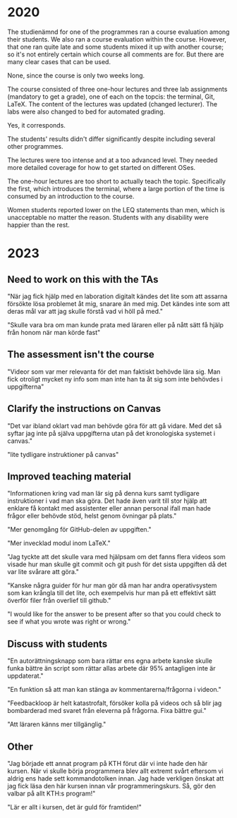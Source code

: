 # 2020

The studienämnd for one of the programmes ran a course evaluation among their 
students. We also ran a course evaluation within the course. However, that one 
ran quite late and some students mixed it up with another course; so it's not 
entirely certain which course all comments are for. But there are many clear 
cases that can be used.

None, since the course is only two weeks long.

The course consisted of three one-hour lectures and three lab assignments 
(mandatory to get a grade), one of each on the topcis: the terminal, Git, 
LaTeX. The content of the lectures was updated (changed lecturer). The labs 
were also changed to bed for automated grading.

Yes, it corresponds.

The students' results didn't differ significantly despite including several 
other programmes.

The lectures were too intense and at a too advanced level. They needed more 
detailed coverage for how to get started on different OSes.

The one-hour lectures are too short to actually teach the topic. Specifically 
the first, which introduces the terminal, where a large portion of the time is 
consumed by an introduction to the course.

Women students reported lower on the LEQ statements than men, which is 
unacceptable no matter the reason. Students with any disability were happier 
than the rest.


# 2023

## Need to work on this with the TAs

"När jag fick hjälp med en laboration digitalt kändes det lite som att assarna 
försökte lösa problemet åt mig, snarare än med mig. Det kändes
inte som att deras mål var att jag skulle förstå vad vi höll på med."

"Skulle vara bra om man kunde prata med läraren eller på nått sätt få hjälp 
från honom när man körde fast"

## The assessment isn't the course

"Videor som var mer relevanta för det man faktiskt behövde lära sig. Man fick 
otroligt mycket ny info som man inte han ta åt sig som inte
behövdes i uppgifterna"

## Clarify the instructions on Canvas

"Det var ibland oklart vad man behövde göra för att gå vidare. Med det så 
syftar jag inte på själva uppgifterna utan på det kronologiska
systemet i canvas."

"lite tydligare instruktioner på canvas"

## Improved teaching material

"Informationen kring vad man lär sig på denna kurs samt tydligare instruktioner 
i vad man ska göra. Det hade även varit till stor hjälp att enklare
få kontakt med assistenter eller annan personal ifall man hade frågor eller 
behövde stöd, helst genom övningar på plats."

"Mer genomgång för GitHub-delen av uppgiften."

"Mer invecklad modul inom LaTeX."

"Jag tyckte att det skulle vara med hjälpsam om det fanns flera videos som 
visade hur man skulle git commit och git push för det sista uppgiften
då det var lite svårare att göra."

"Kanske några guider för hur man gör då man har andra operativsystem som kan 
krångla till det lite, och exempelvis hur man på ett effektivt
sätt överför filer från overlief till github."

"I would like for the answer to be present after so that you could check to see 
if what you wrote was right or wrong."

## Discuss with students

"En autorättningsknapp som bara rättar ens egna arbete kanske skulle
funka bättre än script som rättar allas arbete där 95% antagligen inte är 
uppdaterat."

"En funktion så att man kan stänga av kommentarerna/frågorna i videon."

"Feedbackloop är helt katastrofalt, försöker kolla på videos och så blir jag 
bombarderad med svaret från eleverna på frågorna. Fixa bättre gui."

"Att läraren känns mer tillgänglig."

## Other

"Jag började ett annat program på KTH förut där vi inte hade den här kursen. 
När vi skulle börja programmera blev allt extremt svårt eftersom
vi aldrig ens hade sett kommandotolken innan. Jag hade verkligen önskat att jag 
fick läsa den här kursen innan vår programmeringskurs. Så,
gör den valbar på allt KTH:s program!"

"Lär er allt i kursen, det är guld för framtiden!"
